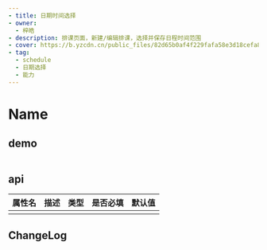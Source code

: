 ```yaml
---
- title: 日期时间选择
- owner:
  - 梓皓
- description: 排课页面，新建/编辑排课，选择并保存日程时间范围
- cover: https://b.yzcdn.cn/public_files/82d65b0af4f229fafa58e3d18cefa865.png
- tag:
  - schedule
  - 日期选择
  - 能力
---
```


# Name
## demo
```jsx
```
## api
| 属性名  | 描述                 | 类型                                                  | 是否必填 | 默认值               |
| ------ | ------------------- | ---------------------------------------------------- | ------- | ------------------- |
|        |                     |                                                      |         |                     |

## ChangeLog